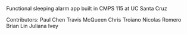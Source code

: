 Functional sleeping alarm app built in CMPS 115 at UC Santa Cruz

Contributors:
Paul Chen
Travis McQueen
Chris Troiano
Nicolas Romero
Brian Lin
Juliana Ivey
